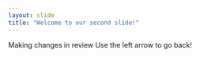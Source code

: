 ```yaml
---
layout: slide
title: "Welcome to our second slide!"
---
```

Making changes in review
Use the left arrow to go back!
